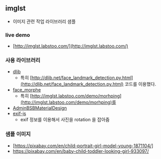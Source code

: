 
## imglst 
* 이미지 관련 작업 라이브러리 샘플

### live demo
 * [http://imglst.labstoo.com/](http://imglst.labstoo.com/)


### 사용 라이브러리
* [dlib](http://dlib.net/)
   * 특히 [http://dlib.net/face_landmark_detection.py.html](http://dlib.net/face_landmark_detection.py.html) 코드를 이용했다. 
* [face_morphe](https://github.com/alyssaq/face_morpher)
   * 특히 [http://imglst.labstoo.com/demo/morhping](http://imglst.labstoo.com/demo/morhping)를 
* [AdminBSBMaterialDesign](https://github.com/gurayyarar/AdminBSBMaterialDesign)
* [exif-js](https://github.com/exif-js/exif-js])
  * exif 정보를 이용해서 사진을 rotation 을 잡아줌
   
### 샘플 이미지 
* [https://pixabay.com/en/child-portrait-girl-model-young-1871104/]
* https://pixabay.com/en/baby-child-toddler-looking-girl-933097/